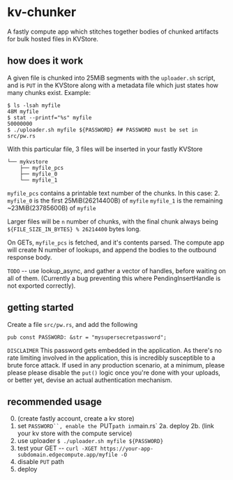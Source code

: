 # kv-chunker

A fastly compute app which stitches together bodies of chunked artifacts for bulk hosted files in KVStore.

## how does it work

A given file is chunked into 25MiB segments with the `uploader.sh` script, and is `PUT` in the KVStore along with a metadata file which just states how many chunks exist. Example:

```
$ ls -lsah myfile
48M myfile
$ stat --printf="%s" myfile 
50000000
$ ./uploader.sh myfile ${PASSWORD} ## PASSWORD must be set in src/pw.rs
```

With this particular file, 3 files will be inserted in your fastly KVStore
```
└── mykvstore
    ├── myfile_pcs
    ├── myfile_0
    └── myfile_1
```

`myfile_pcs` contains a printable text number of the chunks. In this case: 2.
`myfile_0` is the first 25MiB(26214400B) of `myfile`
`myfile_1` is the remaining ~23MiB(23785600B) of `myfile`

Larger files will be `n` number of chunks, with the final chunk always being `${FILE_SIZE_IN_BYTES} % 26214400` bytes long.

On GETs, `myfile_pcs` is fetched, and it's contents parsed. The compute app will create N number of lookups, and append the bodies to the outbound response body.

`TODO` -- use lookup_async, and gather a vector of handles, before waiting on all of them. (Currently a bug preventing this where PendingInsertHandle is not exported correctly).

## getting started

Create a file `src/pw.rs`, and add the following

```
pub const PASSWORD: &str = "mysupersecretpassword";
```

`DISCLAIMER`
This password gets embedded in the application. As there's no rate limiting involved in the application, this is incredibly susceptible to a brute force attack. If used in any production scenario, at a minimum, please please please disable the `put()` logic once you're done with your uploads, or better yet, devise an actual authentication mechanism.

## recommended usage

0. (create fastly account, create a kv store)
1. set `PASSWORD``, enable the `PUT` path in `main.rs`
2a. deploy
2b. (link your kv store with the compute service)
3. use uploader `$ ./uploader.sh myfile ${PASSWORD}`
4. test your GET -- `curl -XGET https://your-app-subdomain.edgecompute.app/myfile -O`
5. disable `PUT` path
6. deploy
